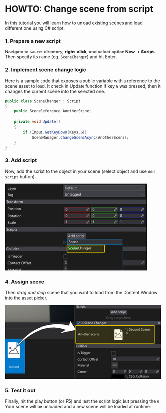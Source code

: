 # HOWTO: Change scene from script

In this tutorial you will learn how to unload existing scenes and load different one using C# script.

### 1. Prepare a new script

Navigate to `Source` directory, **right-click**, and select option **New -> Script**. Then specify its name (eg. `SceneChanger`) and hit Enter.

### 2. Implement scene change logic

Here is a sample code that exposes a public variable with a reference to the scene asset to load. It check in Update function if key `G` was pressed, then it changes the current scene into the selected one.

```cs
public class SceneChanger : Script
{
	public SceneReference AnotherScene;

	private void Update()
	{
		if (Input.GetKeyDown(Keys.G))
			SceneManager.ChangeSceneAsync(AnotherScene);
	}
}
```

### 3. Add script

Now, add the script to the object in your scene (select object and use `Add script` button).

![Change Scene From Code](media/change-scene-1.png)

### 4. Assign scene

Then *drag and drop* scene that you want to load from the Content Window into the asset picker.

![Change Scene From Code](media/change-scene-2.png)

### 5. Test it out

Finally, hit the play button (or **F5**) and test the script logic but pressing the `G`. Your scene will be unloaded and a new scene will be loaded at runtime.


